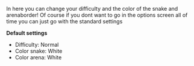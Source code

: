 In here you can change your difficulty and the color of the snake and arenaborder! Of course if you dont want to go in the options screen all of time
you can just go with the standard settings

**Default settings**

- Difficulty: Normal
- Color snake: White
- Color arena: White
